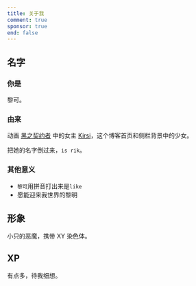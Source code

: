 ```yaml
---
title: 关于我
comment: true
sponsor: true
end: false
---
```


## 名字
### 你是
黎可。

### 由来
动画 [黑之契约者](https://zh.moegirl.org.cn/DARKER_THAN_BLACK) 中的女主 [Kirsi](https://zh.moegirl.org.cn/%E5%A5%87%E5%B0%94%E5%B8%8C)，这个博客首页和侧栏背景中的少女。

把她的名字倒过来，`is rik`。

### 其他意义
- `黎可`用拼音打出来是`like`
- 愿能迎来我世界的黎明

## 形象
小只的恶魔，携带 XY 染色体。

<!-- ## 联系方式 -->

## XP
有点多，待我细想。